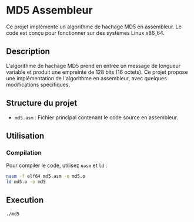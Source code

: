 # MD5 Assembleur

Ce projet implémente un algorithme de hachage MD5 en assembleur. Le code est conçu pour fonctionner sur des systèmes Linux x86_64.

## Description

L'algorithme de hachage MD5 prend en entrée un message de longueur variable et produit une empreinte de 128 bits (16 octets). Ce projet propose une implémentation de l'algorithme en assembleur, avec quelques modifications spécifiques.

## Structure du projet

- `md5.asm` : Fichier principal contenant le code source en assembleur.

## Utilisation

### Compilation

Pour compiler le code, utilisez `nasm` et `ld` :
```sh
nasm -f elf64 md5.asm -o md5.o
ld md5.o -o md5
```
## Execution 
```sh 
./md5
```
